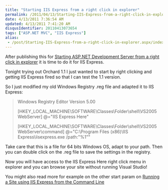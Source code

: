 ```yaml
---
title: "Starting IIS Express from a right click in explorer"
permalink: /2011/04/13/Starting-IIS-Express-from-a-right-click-in-explorer/
date: 4/13/2011 7:36:54 AM
updated: 4/13/2011 7:41:20 AM
disqusIdentifier: 20110413073654
tags: ["ASP.NET MVC", "IIS Express"]
alias:
 - /post/Starting-IIS-Express-from-a-right-click-in-explorer.aspx/index.html
---
```

After publishing this for [Starting ASP.NET Development Server from a right click in explorer](http://www.laurentkempe.com/post/Starting-ASPNET-Development-Server-from-a-right-click-in-explorer.aspx) it is time to do it for IIS Express.

Tonight trying out Orchard 1.1 I just wanted to start by right clicking and getting IIS Express fired so that I can test the 1.1 version.
<!-- more -->

So I just modified my old Windows Registry .reg file and adapted it to IIS Express: 

> Windows Registry Editor Version 5.00
> 
> [HKEY_LOCAL_MACHINE\SOFTWARE\Classes\Folder\shell\VS2005 WebServer]
> @="IIS Express Here"
> 
> [HKEY_LOCAL_MACHINE\SOFTWARE\Classes\Folder\shell\VS2005 WebServer\command]
> @="C:\\Program Files (x86)\\IIS Express\\iisexpress.exe /path:\"%1\""

Take care that this is a file for 64 bits Windows OS, adapt to your path. Then you can double click on the .reg file to save the settings in the registry.

Now you will have access to the IIS Express Here right click menu in explorer and you can browse your site without running Visual Studio!

You might also read more for example on the other start param on [Running a Site using IIS Express from the Command Line](http://learn.iis.net/page.aspx/870/running-iis-express-from-the-command-line/)
